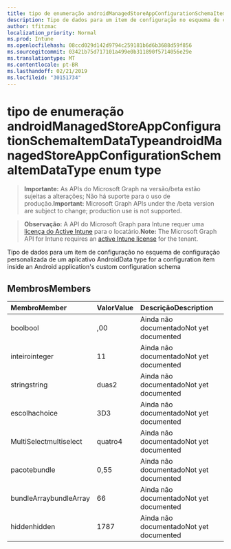 ```yaml
---
title: tipo de enumeração androidManagedStoreAppConfigurationSchemaItemDataType
description: Tipo de dados para um item de configuração no esquema de configuração personalizada de um aplicativo Android
author: tfitzmac
localization_priority: Normal
ms.prod: Intune
ms.openlocfilehash: 08ccd029d142d9794c259181b6d6b3688d59f856
ms.sourcegitcommit: 03421b75d717101a499e0b311890f5714056e29e
ms.translationtype: MT
ms.contentlocale: pt-BR
ms.lasthandoff: 02/21/2019
ms.locfileid: "30151734"
---
```

# <a name="androidmanagedstoreappconfigurationschemaitemdatatype-enum-type"></a><span data-ttu-id="6a8af-103">tipo de enumeração androidManagedStoreAppConfigurationSchemaItemDataType</span><span class="sxs-lookup"><span data-stu-id="6a8af-103">androidManagedStoreAppConfigurationSchemaItemDataType enum type</span></span>

> <span data-ttu-id="6a8af-104">**Importante:** As APIs do Microsoft Graph na versão/beta estão sujeitas a alterações; Não há suporte para o uso de produção.</span><span class="sxs-lookup"><span data-stu-id="6a8af-104">**Important:** Microsoft Graph APIs under the /beta version are subject to change; production use is not supported.</span></span>

> <span data-ttu-id="6a8af-105">**Observação:** A API do Microsoft Graph para Intune requer uma [licença do Active Intune](https://go.microsoft.com/fwlink/?linkid=839381) para o locatário.</span><span class="sxs-lookup"><span data-stu-id="6a8af-105">**Note:** The Microsoft Graph API for Intune requires an [active Intune license](https://go.microsoft.com/fwlink/?linkid=839381) for the tenant.</span></span>

<span data-ttu-id="6a8af-106">Tipo de dados para um item de configuração no esquema de configuração personalizada de um aplicativo Android</span><span class="sxs-lookup"><span data-stu-id="6a8af-106">Data type for a configuration item inside an Android application's custom configuration schema</span></span>

## <a name="members"></a><span data-ttu-id="6a8af-107">Membros</span><span class="sxs-lookup"><span data-stu-id="6a8af-107">Members</span></span>
|<span data-ttu-id="6a8af-108">Membro</span><span class="sxs-lookup"><span data-stu-id="6a8af-108">Member</span></span>|<span data-ttu-id="6a8af-109">Valor</span><span class="sxs-lookup"><span data-stu-id="6a8af-109">Value</span></span>|<span data-ttu-id="6a8af-110">Descrição</span><span class="sxs-lookup"><span data-stu-id="6a8af-110">Description</span></span>|
|:---|:---|:---|
|<span data-ttu-id="6a8af-111">bool</span><span class="sxs-lookup"><span data-stu-id="6a8af-111">bool</span></span>|<span data-ttu-id="6a8af-112">,0</span><span class="sxs-lookup"><span data-stu-id="6a8af-112">0</span></span>|<span data-ttu-id="6a8af-113">Ainda não documentado</span><span class="sxs-lookup"><span data-stu-id="6a8af-113">Not yet documented</span></span>|
|<span data-ttu-id="6a8af-114">inteiro</span><span class="sxs-lookup"><span data-stu-id="6a8af-114">integer</span></span>|<span data-ttu-id="6a8af-115">1</span><span class="sxs-lookup"><span data-stu-id="6a8af-115">1</span></span>|<span data-ttu-id="6a8af-116">Ainda não documentado</span><span class="sxs-lookup"><span data-stu-id="6a8af-116">Not yet documented</span></span>|
|<span data-ttu-id="6a8af-117">string</span><span class="sxs-lookup"><span data-stu-id="6a8af-117">string</span></span>|<span data-ttu-id="6a8af-118">duas</span><span class="sxs-lookup"><span data-stu-id="6a8af-118">2</span></span>|<span data-ttu-id="6a8af-119">Ainda não documentado</span><span class="sxs-lookup"><span data-stu-id="6a8af-119">Not yet documented</span></span>|
|<span data-ttu-id="6a8af-120">escolha</span><span class="sxs-lookup"><span data-stu-id="6a8af-120">choice</span></span>|<span data-ttu-id="6a8af-121">3D</span><span class="sxs-lookup"><span data-stu-id="6a8af-121">3</span></span>|<span data-ttu-id="6a8af-122">Ainda não documentado</span><span class="sxs-lookup"><span data-stu-id="6a8af-122">Not yet documented</span></span>|
|<span data-ttu-id="6a8af-123">MultiSelect</span><span class="sxs-lookup"><span data-stu-id="6a8af-123">multiselect</span></span>|<span data-ttu-id="6a8af-124">quatro</span><span class="sxs-lookup"><span data-stu-id="6a8af-124">4</span></span>|<span data-ttu-id="6a8af-125">Ainda não documentado</span><span class="sxs-lookup"><span data-stu-id="6a8af-125">Not yet documented</span></span>|
|<span data-ttu-id="6a8af-126">pacote</span><span class="sxs-lookup"><span data-stu-id="6a8af-126">bundle</span></span>|<span data-ttu-id="6a8af-127">0,5</span><span class="sxs-lookup"><span data-stu-id="6a8af-127">5</span></span>|<span data-ttu-id="6a8af-128">Ainda não documentado</span><span class="sxs-lookup"><span data-stu-id="6a8af-128">Not yet documented</span></span>|
|<span data-ttu-id="6a8af-129">bundleArray</span><span class="sxs-lookup"><span data-stu-id="6a8af-129">bundleArray</span></span>|<span data-ttu-id="6a8af-130">6</span><span class="sxs-lookup"><span data-stu-id="6a8af-130">6</span></span>|<span data-ttu-id="6a8af-131">Ainda não documentado</span><span class="sxs-lookup"><span data-stu-id="6a8af-131">Not yet documented</span></span>|
|<span data-ttu-id="6a8af-132">hidden</span><span class="sxs-lookup"><span data-stu-id="6a8af-132">hidden</span></span>|<span data-ttu-id="6a8af-133">178</span><span class="sxs-lookup"><span data-stu-id="6a8af-133">7</span></span>|<span data-ttu-id="6a8af-134">Ainda não documentado</span><span class="sxs-lookup"><span data-stu-id="6a8af-134">Not yet documented</span></span>|




